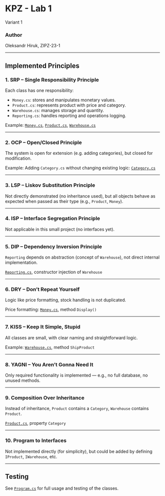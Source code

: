 ﻿# KPZ - Lab 1
Variant 1

### Author 
Oleksandr Hiruk, ZIPZ-23-1

---

## Implemented Principles

### 1. **SRP – Single Responsibility Principle**
Each class has one responsibility:
- `Money.cs`: stores and manipulates monetary values.
- `Product.cs`: represents product with price and category.
- `Warehouse.cs`: manages storage and quantity.
- `Reporting.cs`: handles reporting and operations logging.

Example: [`Money.cs`](./Money.cs), [`Product.cs`](./Product.cs), [`Warehouse.cs`](./Warehouse.cs)

---

### 2. **OCP – Open/Closed Principle**
The system is open for extension (e.g. adding categories), but closed for modification.

Example: Adding `Category.cs` without changing existing logic: [`Category.cs`](./Category.cs)

---

### 3. **LSP – Liskov Substitution Principle**
Not directly demonstrated (no inheritance used), but all objects behave as expected when passed as their type (e.g., `Product`, `Money`).

---

### 4. **ISP – Interface Segregation Principle**
Not applicable in this small project (no interfaces yet).

---

### 5. **DIP – Dependency Inversion Principle**
`Reporting` depends on abstraction (concept of `Warehouse`), not direct internal implementation.

[`Reporting.cs`](./Reporting.cs), constructor injection of `Warehouse`

---

### 6. **DRY – Don’t Repeat Yourself**
Logic like price formatting, stock handling is not duplicated.

Price formatting: [`Money.cs`](./Money.cs), method `Display()`

---

### 7. **KISS – Keep It Simple, Stupid**
All classes are small, with clear naming and straightforward logic.

Example: [`Warehouse.cs`](./Warehouse.cs), method `ShipProduct`

---

### 8. **YAGNI – You Aren’t Gonna Need It**
Only required functionality is implemented — e.g., no full database, no unused methods.

---

### 9. **Composition Over Inheritance**
Instead of inheritance, `Product` contains a `Category`, `Warehouse` contains `Product`.

[`Product.cs`](./Product.cs), property `Category`

---

### 10. **Program to Interfaces**
Not implemented directly (for simplicity), but could be added by defining `IProduct`, `IWarehouse`, etc.

---

## Testing
See [`Program.cs`](./Program.cs) for full usage and testing of the classes.
